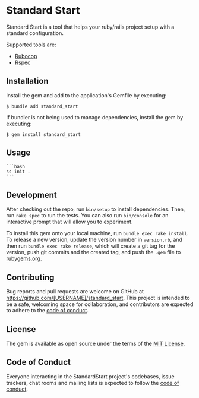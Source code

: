 # Standard Start

Standard Start is a tool that helps your ruby/rails project setup with a standard configuration.

Supported tools are: 

* [Rubocop](https://github.com/rubocop/rubocop)
* [Rspec](https://rspec.info/)

## Installation

Install the gem and add to the application's Gemfile by executing:

    $ bundle add standard_start

If bundler is not being used to manage dependencies, install the gem by executing:

    $ gem install standard_start

## Usage

    ```bash
    ss init .
    ```

## Development

After checking out the repo, run `bin/setup` to install dependencies. Then, run `rake spec` to run the tests. You can also run `bin/console` for an interactive prompt that will allow you to experiment.

To install this gem onto your local machine, run `bundle exec rake install`. To release a new version, update the version number in `version.rb`, and then run `bundle exec rake release`, which will create a git tag for the version, push git commits and the created tag, and push the `.gem` file to [rubygems.org](https://rubygems.org).

## Contributing

Bug reports and pull requests are welcome on GitHub at https://github.com/[USERNAME]/standard_start. This project is intended to be a safe, welcoming space for collaboration, and contributors are expected to adhere to the [code of conduct](https://github.com/[USERNAME]/standard_start/blob/master/CODE_OF_CONDUCT.md).

## License

The gem is available as open source under the terms of the [MIT License](https://opensource.org/licenses/MIT).

## Code of Conduct

Everyone interacting in the StandardStart project's codebases, issue trackers, chat rooms and mailing lists is expected to follow the [code of conduct](https://github.com/[USERNAME]/standard_start/blob/master/CODE_OF_CONDUCT.md).
